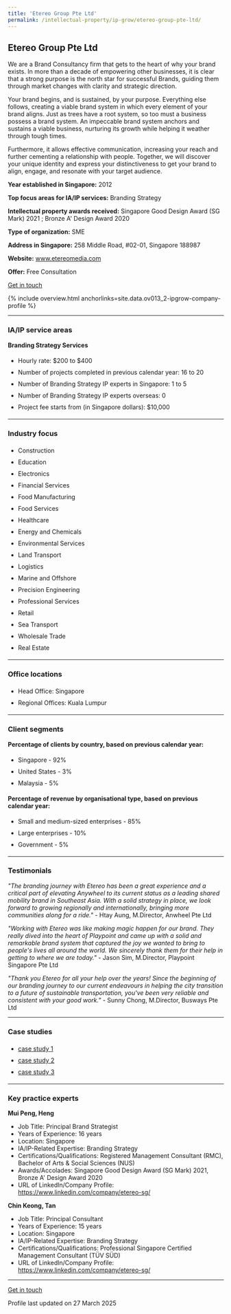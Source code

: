 ```yaml
---
title: 'Etereo Group Pte Ltd'
permalink: /intellectual-property/ip-grow/etereo-group-pte-ltd/
---
```


## Etereo Group Pte Ltd

We are a Brand Consultancy firm that gets to the heart of why your brand exists. In more than a decade of empowering other businesses, it is clear that a strong purpose is the north star for successful Brands, guiding them through market changes with clarity and strategic direction.

Your brand begins, and is sustained, by your purpose.
Everything else follows, creating a viable brand system in which every element of your brand aligns. Just as trees have a root system, so too must a business possess a brand system. An impeccable brand system anchors and sustains a viable business, nurturing its growth while helping it weather through tough times.

Furthermore, it allows effective communication, increasing your reach and further cementing a relationship with people. Together, we will discover your unique identity and express your distinctiveness to get your brand to align, engage, and resonate with your target audience.

<b>Year established in Singapore:</b> 2012

<b>Top focus areas for IA/IP services:</b> Branding Strategy

<b>Intellectual property awards received:</b> Singapore Good Design Award (SG Mark) 2021 ; Bronze A' Design Award 2020

<b>Type of organization:</b> SME

<b>Address in Singapore:</b> 258 Middle Road, #02-01, Singapore 188987

<b>Website:</b> <a href='https://etereomedia.com/'>www.etereomedia.com</a>

<b>Offer:</b> Free Consultation

<a class='btn' href='https://form.gov.sg/67db71b26882e23587f279be' target='_blank' rel='noopener'>Get in touch</a>

{% include overview.html anchorlinks=site.data.ov013_2-ipgrow-company-profile %}

---
<a name='ip-related-service-areas'></a>
### IA/IP service areas

**Branding Strategy Services**

<ul>
<li style='line-height: 27px; margin: 0px 0px !important'>Hourly rate:  $200 to $400</li>
<li style='line-height: 27px; margin: 0px 0px !important'>Number of projects completed in previous calendar year: 16 to 20</li>
<li style='line-height: 27px; margin: 0px 0px !important'>Number of Branding Strategy IP experts in Singapore: 1 to 5</li>
<li style='line-height: 27px; margin: 0px 0px !important'>Number of Branding Strategy IP experts overseas: 0</li>
<li style='line-height: 27px; margin: 0px 0px !important'>Project fee starts from (in Singapore dollars):  $10,000</li>
</ul>

---
<a name='industry-focus'></a>
### Industry focus

<ul><li style='line-height: 27px; margin: 0px 0px !important'> Construction</li><li style='line-height: 27px; margin: 0px 0px !important'>Education</li><li style='line-height: 27px; margin: 0px 0px !important'>Electronics</li><li style='line-height: 27px; margin: 0px 0px !important'>Financial Services</li><li style='line-height: 27px; margin: 0px 0px !important'>Food Manufacturing</li><li style='line-height: 27px; margin: 0px 0px !important'>Food Services</li><li style='line-height: 27px; margin: 0px 0px !important'>Healthcare</li><li style='line-height: 27px; margin: 0px 0px !important'>Energy and Chemicals</li><li style='line-height: 27px; margin: 0px 0px !important'>Environmental Services</li><li style='line-height: 27px; margin: 0px 0px !important'>Land Transport</li><li style='line-height: 27px; margin: 0px 0px !important'>Logistics</li><li style='line-height: 27px; margin: 0px 0px !important'>Marine and Offshore</li><li style='line-height: 27px; margin: 0px 0px !important'>Precision Engineering</li><li style='line-height: 27px; margin: 0px 0px !important'>Professional Services</li><li style='line-height: 27px; margin: 0px 0px !important'>Retail</li><li style='line-height: 27px; margin: 0px 0px !important'>Sea Transport</li><li style='line-height: 27px; margin: 0px 0px !important'>Wholesale Trade</li><li style='line-height: 27px; margin: 0px 0px !important'>Real Estate</li></ul>

---
<a name='office-locations'></a>
### Office locations

<ul><li style='line-height: 27px; margin: 0px 0px !important'> Head Office: Singapore</li><li style='line-height: 27px; margin: 0px 0px !important'>Regional Offices: Kuala Lumpur
</li></ul>

---
<a name='client-segments'></a>
### Client segments

**Percentage of clients by country, based on previous calendar year:**

<ul><li style='line-height: 27px; margin: 0px 0px !important'> Singapore - 92%</li><li style='line-height: 27px; margin: 0px 0px !important'>United States - 3%</li><li style='line-height: 27px; margin: 0px 0px !important'>Malaysia - 5%</li></ul>

**Percentage of revenue by organisational type, based on previous calendar year:**

<ul><li style='line-height: 27px; margin: 0px 0px !important'> Small and medium-sized enterprises - 85%</li><li style='line-height: 27px; margin: 0px 0px !important'>Large enterprises - 10%</li><li style='line-height: 27px; margin: 0px 0px !important'>Government - 5%</li></ul>

---
<a name='testimonials'></a>
### Testimonials

*"The branding journey with Etereo has been a great experience and a critical part of elevating Anywheel to its current status as a leading shared mobility brand in Southeast Asia. With a solid strategy in place, we look forward to growing regionally and internationally, bringing more communities along for a ride."* - Htay Aung, M.Director, Anwheel Pte Ltd

*"Working with Etereo was like making magic happen for our brand. They really dived into the heart of Playpoint and came up with a solid and remarkable brand system that captured the joy we wanted to bring to people's lives all around the world. We sincerely thank them for their help in getting to where we are today."* - Jason Sim, M.Director, Playpoint Singapore Pte Ltd

*"Thank you Etereo for all your help over the years! Since the beginning of our branding journey to our current endeavours in helping the city transition to a future of sustainable transportation, you've been very reliable and consistent with your good work."* - Sunny Chong, M.Director, Busways Pte Ltd




---
<a name='case-studies'></a>
### Case studies

<ul><li style='line-height: 27px; margin: 0px 0px !important'> <a href="https://etereomedia.com/work/anywheel/ " target="_blank" rel="noopener">case study 1</a></li><li style='line-height: 27px; margin: 0px 0px !important'><a href="https://etereomedia.com/work/playpoint/" target="_blank" rel="noopener">case study 2</a></li><li style='line-height: 27px; margin: 0px 0px !important'><a href="https://etereomedia.com/work/cogent/ " target="_blank" rel="noopener">case study 3</a></li></ul>

---
<a name='key-practice-experts'></a>
### Key practice experts

**Mui Peng, Heng**

- Job Title: Principal Brand Strategist
- Years of Experience: 16 years
- Location: Singapore
- IA/IP-Related Expertise: Branding Strategy
- Certifications/Qualifications: Registered Management Consultant (RMC), Bachelor of Arts & Social Sciences (NUS)
- Awards/Accolades: Singapore Good Design Award (SG Mark) 2021, Bronze A' Design Award 2020
- URL of LinkedIn/Company Profile: <a href="https://www.linkedin.com/company/etereo-sg/" target="_blank" rel="noopener">https://www.linkedin.com/company/etereo-sg/</a>

**Chin Keong, Tan**

- Job Title: Principal Consultant
- Years of Experience: 15 years
- Location: Singapore
- IA/IP-Related Expertise: Branding Strategy
- Certifications/Qualifications: Professional Singapore Certified Management Consultant (T&Uuml;V S&Uuml;D)
- URL of LinkedIn/Company Profile: <a href="https://www.linkedin.com/company/etereo-sg/" target="_blank" rel="noopener">https://www.linkedin.com/company/etereo-sg/</a>  


---
<p>
<a class='btn' href='www.etereomedia.com' target='_blank' rel='noopener'>Get in touch</a>
</p>
Profile last updated on 27 March 2025
